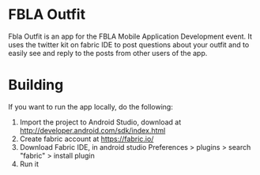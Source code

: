 # FBLA Outfit

Fbla Outfit is an app for the FBLA Mobile Application Development event. 
It uses the twitter kit on fabric IDE to post questions about your outfit and to easily see and reply to the posts from other users of the app.



# Building

If you want to run the app locally, do the following:

1. Import the project to Android Studio, download at http://developer.android.com/sdk/index.html
2. Create fabric account at https://fabric.io/
3. Download Fabric IDE, in android studio Preferences > plugins > search "fabric" > install plugin
4. Run it 

